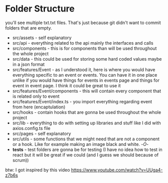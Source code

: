# Folder Structure

you'll see multiple txt.txt files. That's just because git didn't want to commit folders that are empty.

- src/assets - self explanatory
- src/api - everything related to the api mainly the interfaces and calls
- src/components - this is for components than will be used throughout the whole project
- src/data - this could be used for storing some hard coded values maybe in a json format
- src/features/Event - as I understood it, here is where you would have everything specific to an event or events. You can have it in one place unlike if you would have things for events in events page and things for event in event page. I think it could be great to use it
- src/features/Event/components - this will contain every component that is related only to event
- src/features/Event/index.ts - you import everything regarding event from here (encaptulation)
- src/hooks - contain hooks that are gonna be used throughout the whole project
- src/lib - everything to do with setting up libraries and stuff like I did with axios.config.ts file
- src/pages - self explanatory
- src/utils - some functions that we might need that are not a component or a hook. Like for example making an image black and white. -_O_-
- __tests__ - test folders are gonna be for testing (I have no idea how to test in react but it will be great if we could (and I guess we should because of scrum))

btw: I got inspired by this video https://www.youtube.com/watch?v=UUga4-z7b6s
